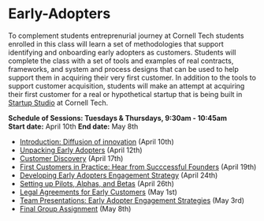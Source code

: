# Early-Adopters
To complement students entreprenurial journey at Cornell Tech students enrolled in this class will learn a set of methodologies that support identifying and onboarding early adopters as customers. Students will complete the class with a set of tools and examples of real contracts, frameworks, and system and process designs that can be used to help support them in acquiring their very first customer. In addition to the tools to support customer acquisition, students will make an attempt at acquiring their first customer for a real or hypothetical startup that is being built in [Startup Studio](https://github.com/cornelltech/startup-studio/wiki) at Cornell Tech. 

**Schedule of Sessions: Tuesdays & Thursdays, 9:30am - 10:45am**   
**Start date:** April 10th 
**End date:** May 8th

* [Introduction: Diffusion of innovation]() (April 10th)
* [Unpacking Early Adopters]() (April 12th)
* [Customer Discovery]() (April 17th)
* [First Customers in Practice: Hear from Succcessful Founders]() (April 19th)
* [Developing Early Adopters Engagement Strategy]() (April 24th)
* [Setting up Pilots, Alphas, and Betas]() (April 26th)
* [Legal Agreements for Early Customers]() (May 1st)
* [Team Presentations: Early Adopter Engagement Strategies]() (May 3rd)
* [Final Group Assignment]() (May 8th)
